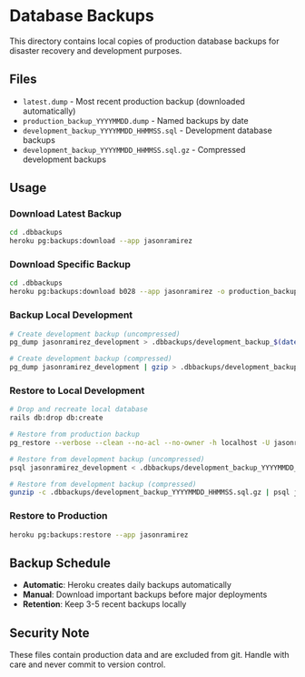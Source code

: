 # Database Backups

This directory contains local copies of production database backups for disaster recovery and development purposes.

## Files

- `latest.dump` - Most recent production backup (downloaded automatically)
- `production_backup_YYYYMMDD.dump` - Named backups by date
- `development_backup_YYYYMMDD_HHMMSS.sql` - Development database backups
- `development_backup_YYYYMMDD_HHMMSS.sql.gz` - Compressed development backups

## Usage

### Download Latest Backup

```bash
cd .dbbackups
heroku pg:backups:download --app jasonramirez
```

### Download Specific Backup

```bash
cd .dbbackups
heroku pg:backups:download b028 --app jasonramirez -o production_backup_20250912.dump
```

### Backup Local Development

```bash
# Create development backup (uncompressed)
pg_dump jasonramirez_development > .dbbackups/development_backup_$(date +%Y%m%d_%H%M%S).sql

# Create development backup (compressed)
pg_dump jasonramirez_development | gzip > .dbbackups/development_backup_$(date +%Y%m%d_%H%M%S).sql.gz
```

### Restore to Local Development

```bash
# Drop and recreate local database
rails db:drop db:create

# Restore from production backup
pg_restore --verbose --clean --no-acl --no-owner -h localhost -U jasonramirez -d jasonramirez_development latest.dump

# Restore from development backup (uncompressed)
psql jasonramirez_development < .dbbackups/development_backup_YYYYMMDD_HHMMSS.sql

# Restore from development backup (compressed)
gunzip -c .dbbackups/development_backup_YYYYMMDD_HHMMSS.sql.gz | psql jasonramirez_development
```

### Restore to Production

```bash
heroku pg:backups:restore --app jasonramirez
```

## Backup Schedule

- **Automatic**: Heroku creates daily backups automatically
- **Manual**: Download important backups before major deployments
- **Retention**: Keep 3-5 recent backups locally

## Security Note

These files contain production data and are excluded from git. Handle with care and never commit to version control.
